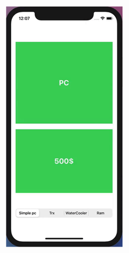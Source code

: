![kek](https://github.com/timoninas/design-patterns/blob/master/Structural%20Patterns/Decorator/Decorator.gif)
